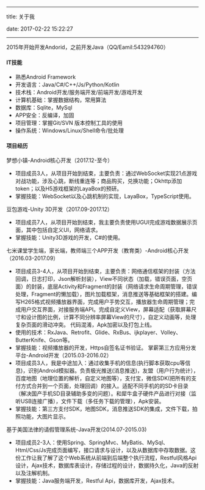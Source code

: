 ﻿---

title: 关于我

date: 2017-02-22 15:22:27

---

2015年开始开发Andorid，之前开发Java（QQ/Eamil:543294760）
#### IT技能
+ 熟悉Android Framework
+ 开发语言：Java/C#/C++/Js/Python/Kotlin
+ 技术栈：Android开发/服务端开发/前端开发/游戏开发
+ 计算机基础：掌握数据结构，常用算法
+ 数据库：Sqlite，MySql
+ APP安全：反编译，加固
+ 项目管理：掌握Git/SVN 版本控制工具的使用
+ 操作系统：Windows/Linux/Shell命令/批处理
#### 项目经历
 梦想小镇-Android核心开发（2017.12-至今）
+ 项目成员3人，从项目开始到结束，主要负责：通过WebSocket实现21点游戏对战功能，涉及心跳，断线重连等；商品购买，兑换功能；Okhttp添加token；以及H5游戏框架的LayaBox的预研。
+ 掌握技能：WebSocket以及心跳机制的实现，LayaBox，TypeScript使用。
 
 豆包游戏-Unity 3D开发（2017.09-2017.12）
+ 项目成员7人，从项目开始到结束，我主要负责使用UGUI完成游戏数据展示页面，其中包括自定义UI，网络请求。
+ 掌握技能：Unity3D游戏的开发，C#的使用。
 
 七米课堂学生端，家长端，教师端三个APP开发（教育类）-Android核心开发（2016.03-2017.09）
+ 项目成员3-4人，从项目开始到结束，主要负责：网络通信框架的封装（方法回调，日志打印，Json解析封装），View不同状态（加载，错误页面，空页面）的封装，底层Activity和Fragment的封装（网络请求生命周期管理，错误处理，Fragment的懒加载），图片加载框架，消息推送等基础框架的搭建。编写H265格式视频播放器界面，完成用户手势交互，播放器生命周期管理；完成用户交互界面，对接服务端API。完成自定义View，屏幕适配（获取屏幕尺寸和设计图的比例，计算不同分辨率屏幕View的尺寸），自定义动画等，处理复杂页面的滑动冲突。 代码混淆，Apk加密以及打包上线。 
+ 使用的技术：RxJava、Retrofit、Glide、RxBus、ijkplayer、Volley、ButterKnife、Gson等。
+ 掌握技能：视频播放器的开发，Https自签名证书验证。
掌薪第三方应用分发平台-Android开发（2015.03-2016.02）
+ 项目成员3人，我是中途加入：通过收集手机的信息(执行脚本获取cpu等信息)，识别Android模拟器。负责极光推送(消息推送)，友盟（用户行为统计），百度地图（地理位置的解析，自定义地图等），支付宝，微信SDK(把所有的支付方式合并到一个页面，处理回调）的接入。适配不同手机的的SD卡目录（解决国产手机SD目录辅助多变的问题）。和犀牛盒子硬件产品进行对接（监听USB连接广播），文件下载（多任务下载的管理），Apk安装。
+ 掌握技能：第三方支付SDK，地图SDK，消息推送SDK的集成，文件下载，拍照功能，大图片显示。

基于美国法律的请假管理系统-Java开发(2014.07-2015.03)
+ 项目成员2-3人：使用Spring、SpringMvc、MyBatis、MySql、Html/Css/Js完成页面编写，接口请求与设计，以及从数据库中存取数据。这份工作让我了解了这个Web系统从前端到后端整个执行流程，Restful风格Api设计，Ajax技术，数据库表设计，存储过程的设计，数据持久化，Java的反射以及注解机制。
+ 掌握技能：Java服务端开发，Restful Api，数据库开发，Ajax技术。